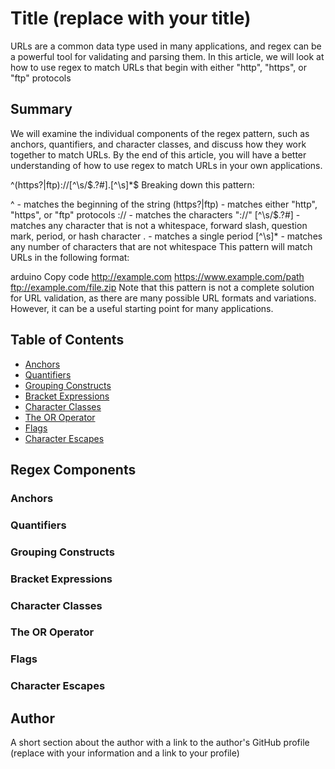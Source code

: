 # Title (replace with your title)

URLs are a common data type used in many applications, and regex can be a powerful tool for validating and parsing them. In this article, we will look at how to use regex to match URLs that begin with either "http", "https", or "ftp" protocols

## Summary

We will examine the individual components of the regex pattern, such as anchors, quantifiers, and character classes, and discuss how they work together to match URLs. By the end of this article, you will have a better understanding of how to use regex to match URLs in your own applications.

^(https?|ftp):\/\/[^\s/$.?#].[^\s]*$
Breaking down this pattern:

^ - matches the beginning of the string
(https?|ftp) - matches either "http", "https", or "ftp" protocols
:\/\/ - matches the characters "://"
[^\s/$.?#] - matches any character that is not a whitespace, forward slash, question mark, period, or hash character
. - matches a single period
[^\s]* - matches any number of characters that are not whitespace
This pattern will match URLs in the following format:

arduino
Copy code
http://example.com
https://www.example.com/path
ftp://example.com/file.zip
Note that this pattern is not a complete solution for URL validation, as there are many possible URL formats and variations. However, it can be a useful starting point for many applications.

## Table of Contents

- [Anchors](#anchors)
- [Quantifiers](#quantifiers)
- [Grouping Constructs](#grouping-constructs)
- [Bracket Expressions](#bracket-expressions)
- [Character Classes](#character-classes)
- [The OR Operator](#the-or-operator)
- [Flags](#flags)
- [Character Escapes](#character-escapes)

## Regex Components

### Anchors

### Quantifiers

### Grouping Constructs

### Bracket Expressions

### Character Classes

### The OR Operator

### Flags

### Character Escapes

## Author

A short section about the author with a link to the author's GitHub profile (replace with your information and a link to your profile)
